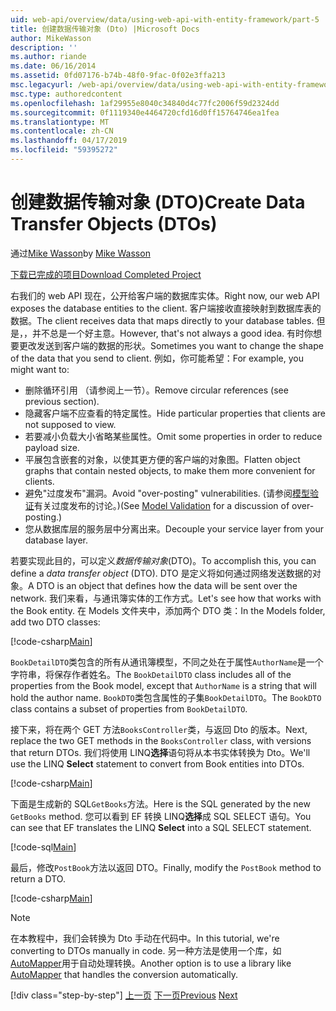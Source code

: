```yaml
---
uid: web-api/overview/data/using-web-api-with-entity-framework/part-5
title: 创建数据传输对象 (Dto) |Microsoft Docs
author: MikeWasson
description: ''
ms.author: riande
ms.date: 06/16/2014
ms.assetid: 0fd07176-b74b-48f0-9fac-0f02e3ffa213
msc.legacyurl: /web-api/overview/data/using-web-api-with-entity-framework/part-5
msc.type: authoredcontent
ms.openlocfilehash: 1af29955e8040c34840d4c77fc2006f59d2324dd
ms.sourcegitcommit: 0f1119340e4464720cfd16d0ff15764746ea1fea
ms.translationtype: MT
ms.contentlocale: zh-CN
ms.lasthandoff: 04/17/2019
ms.locfileid: "59395272"
---
```

# <a name="create-data-transfer-objects-dtos"></a><span data-ttu-id="13aef-102">创建数据传输对象 (DTO)</span><span class="sxs-lookup"><span data-stu-id="13aef-102">Create Data Transfer Objects (DTOs)</span></span>

<span data-ttu-id="13aef-103">通过[Mike Wasson](https://github.com/MikeWasson)</span><span class="sxs-lookup"><span data-stu-id="13aef-103">by [Mike Wasson](https://github.com/MikeWasson)</span></span>

[<span data-ttu-id="13aef-104">下载已完成的项目</span><span class="sxs-lookup"><span data-stu-id="13aef-104">Download Completed Project</span></span>](https://github.com/MikeWasson/BookService)

<span data-ttu-id="13aef-105">右我们的 web API 现在，公开给客户端的数据库实体。</span><span class="sxs-lookup"><span data-stu-id="13aef-105">Right now, our web API exposes the database entities to the client.</span></span> <span data-ttu-id="13aef-106">客户端接收直接映射到数据库表的数据。</span><span class="sxs-lookup"><span data-stu-id="13aef-106">The client receives data that maps directly to your database tables.</span></span> <span data-ttu-id="13aef-107">但是，，并不总是一个好主意。</span><span class="sxs-lookup"><span data-stu-id="13aef-107">However, that's not always a good idea.</span></span> <span data-ttu-id="13aef-108">有时你想要更改发送到客户端的数据的形状。</span><span class="sxs-lookup"><span data-stu-id="13aef-108">Sometimes you want to change the shape of the data that you send to client.</span></span> <span data-ttu-id="13aef-109">例如，你可能希望：</span><span class="sxs-lookup"><span data-stu-id="13aef-109">For example, you might want to:</span></span>

- <span data-ttu-id="13aef-110">删除循环引用 （请参阅上一节）。</span><span class="sxs-lookup"><span data-stu-id="13aef-110">Remove circular references (see previous section).</span></span>
- <span data-ttu-id="13aef-111">隐藏客户端不应查看的特定属性。</span><span class="sxs-lookup"><span data-stu-id="13aef-111">Hide particular properties that clients are not supposed to view.</span></span>
- <span data-ttu-id="13aef-112">若要减小负载大小省略某些属性。</span><span class="sxs-lookup"><span data-stu-id="13aef-112">Omit some properties in order to reduce payload size.</span></span>
- <span data-ttu-id="13aef-113">平展包含嵌套的对象，以使其更方便的客户端的对象图。</span><span class="sxs-lookup"><span data-stu-id="13aef-113">Flatten object graphs that contain nested objects, to make them more convenient for clients.</span></span>
- <span data-ttu-id="13aef-114">避免"过度发布"漏洞。</span><span class="sxs-lookup"><span data-stu-id="13aef-114">Avoid "over-posting" vulnerabilities.</span></span> <span data-ttu-id="13aef-115">(请参阅[模型验证](../../formats-and-model-binding/model-validation-in-aspnet-web-api.md)有关过度发布的讨论。)</span><span class="sxs-lookup"><span data-stu-id="13aef-115">(See [Model Validation](../../formats-and-model-binding/model-validation-in-aspnet-web-api.md) for a discussion of over-posting.)</span></span>
- <span data-ttu-id="13aef-116">您从数据库层的服务层中分离出来。</span><span class="sxs-lookup"><span data-stu-id="13aef-116">Decouple your service layer from your database layer.</span></span>

<span data-ttu-id="13aef-117">若要实现此目的，可以定义*数据传输对象*(DTO)。</span><span class="sxs-lookup"><span data-stu-id="13aef-117">To accomplish this, you can define a *data transfer object* (DTO).</span></span> <span data-ttu-id="13aef-118">DTO 是定义将如何通过网络发送数据的对象。</span><span class="sxs-lookup"><span data-stu-id="13aef-118">A DTO is an object that defines how the data will be sent over the network.</span></span> <span data-ttu-id="13aef-119">我们来看，与通讯簿实体的工作方式。</span><span class="sxs-lookup"><span data-stu-id="13aef-119">Let's see how that works with the Book entity.</span></span> <span data-ttu-id="13aef-120">在 Models 文件夹中，添加两个 DTO 类：</span><span class="sxs-lookup"><span data-stu-id="13aef-120">In the Models folder, add two DTO classes:</span></span>

[!code-csharp[Main](part-5/samples/sample1.cs)]

<span data-ttu-id="13aef-121">`BookDetailDTO`类包含的所有从通讯簿模型，不同之处在于属性`AuthorName`是一个字符串，将保存作者姓名。</span><span class="sxs-lookup"><span data-stu-id="13aef-121">The `BookDetailDTO` class includes all of the properties from the Book model, except that `AuthorName` is a string that will hold the author name.</span></span> <span data-ttu-id="13aef-122">`BookDTO`类包含属性的子集`BookDetailDTO`。</span><span class="sxs-lookup"><span data-stu-id="13aef-122">The `BookDTO` class contains a subset of properties from `BookDetailDTO`.</span></span>

<span data-ttu-id="13aef-123">接下来，将在两个 GET 方法`BooksController`类，与返回 Dto 的版本。</span><span class="sxs-lookup"><span data-stu-id="13aef-123">Next, replace the two GET methods in the `BooksController` class, with versions that return DTOs.</span></span> <span data-ttu-id="13aef-124">我们将使用 LINQ**选择**语句将从本书实体转换为 Dto。</span><span class="sxs-lookup"><span data-stu-id="13aef-124">We'll use the LINQ **Select** statement to convert from Book entities into DTOs.</span></span>

[!code-csharp[Main](part-5/samples/sample2.cs)]

<span data-ttu-id="13aef-125">下面是生成新的 SQL`GetBooks`方法。</span><span class="sxs-lookup"><span data-stu-id="13aef-125">Here is the SQL generated by the new `GetBooks` method.</span></span> <span data-ttu-id="13aef-126">您可以看到 EF 转换 LINQ**选择**成 SQL SELECT 语句。</span><span class="sxs-lookup"><span data-stu-id="13aef-126">You can see that EF translates the LINQ **Select** into a SQL SELECT statement.</span></span>

[!code-sql[Main](part-5/samples/sample3.sql)]

<span data-ttu-id="13aef-127">最后，修改`PostBook`方法以返回 DTO。</span><span class="sxs-lookup"><span data-stu-id="13aef-127">Finally, modify the `PostBook` method to return a DTO.</span></span>

[!code-csharp[Main](part-5/samples/sample4.cs)]

> [!NOTE]
> <span data-ttu-id="13aef-128">在本教程中，我们会转换为 Dto 手动在代码中。</span><span class="sxs-lookup"><span data-stu-id="13aef-128">In this tutorial, we're converting to DTOs manually in code.</span></span> <span data-ttu-id="13aef-129">另一种方法是使用一个库，如[AutoMapper](http://automapper.org/)用于自动处理转换。</span><span class="sxs-lookup"><span data-stu-id="13aef-129">Another option is to use a library like [AutoMapper](http://automapper.org/) that handles the conversion automatically.</span></span>
> 
> [!div class="step-by-step"]
> <span data-ttu-id="13aef-130">[上一页](part-4.md)
> [下一页](part-6.md)</span><span class="sxs-lookup"><span data-stu-id="13aef-130">[Previous](part-4.md)
[Next](part-6.md)</span></span>
